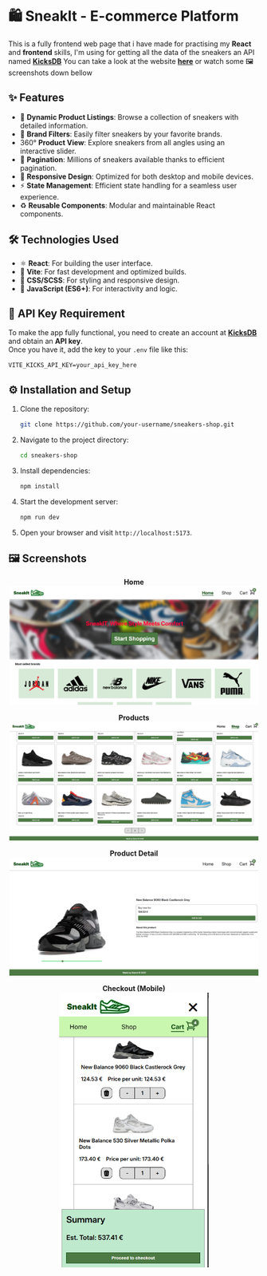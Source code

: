 # 🛍️ SneakIt - E-commerce Platform

This is a fully frontend web page that i have made for practising my **React** and **frontend** skills, I'm using for getting all the data of the sneakers an API named  [**KicksDB**](https://kicks.dev/) You can take a look at the website [**here**](https://e-comerce-sneakers.vercel.app/) or watch some 🖼️ screenshots down bellow

## ✨ Features

- 🛒 **Dynamic Product Listings**: Browse a collection of sneakers with detailed information.
- 🔎 **Brand Filters**: Easily filter sneakers by your favorite brands.
- 360° **Product View**: Explore sneakers from all angles using an interactive slider.
- 📄 **Pagination**: Millions of sneakers available thanks to efficient pagination.
- 📱 **Responsive Design**: Optimized for both desktop and mobile devices.
- ⚡ **State Management**: Efficient state handling for a seamless user experience.
- ♻️ **Reusable Components**: Modular and maintainable React components.

## 🛠️ Technologies Used

- ⚛️ **React**: For building the user interface.
- 🧪 **Vite**: For fast development and optimized builds.
- 🎨 **CSS/SCSS**: For styling and responsive design.
- 📜 **JavaScript (ES6+)**: For interactivity and logic.

## 🔑 API Key Requirement

To make the app fully functional, you need to create an account at [**KicksDB**](https://kicks.dev) and obtain an **API key**.  
Once you have it, add the key to your `.env` file like this:

```env
VITE_KICKS_API_KEY=your_api_key_here
```

## ⚙️ Installation and Setup

1. Clone the repository:
   ```bash
   git clone https://github.com/your-username/sneakers-shop.git
   ```
2. Navigate to the project directory:
   ```bash
   cd sneakers-shop
   ```
3. Install dependencies:
   ```bash
   npm install
   ```
4. Start the development server:
   ```bash
   npm run dev
   ```
5. Open your browser and visit `http://localhost:5173`.

## 🖼️ Screenshots

<p align="center">
  <strong>Home</strong><br/>
  <img src="assets/home.png" width="500" alt="Home page screenshot"/>
</p>

<p align="center">
  <strong>Products</strong><br/>
  <img src="assets/products.png" width="500" alt="Products list screenshot"/>
</p>

<p align="center">
  <strong>Product Detail</strong><br/>
  <img src="assets/product.png" width="500" alt="Product detail screenshot"/>
</p>

<p align="center">
  <strong>Checkout (Mobile)</strong><br/>
  <img src="assets/checkout.png" width="300" alt="Checkout mobile screenshot"/>
</p>